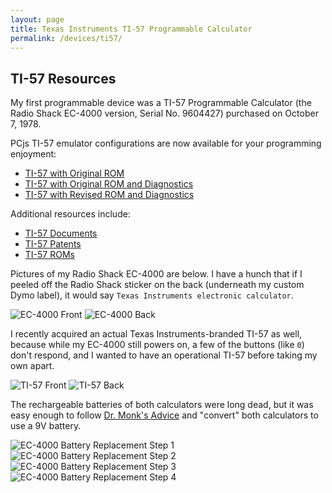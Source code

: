 ```yaml
---
layout: page
title: Texas Instruments TI-57 Programmable Calculator
permalink: /devices/ti57/
---
```


TI-57 Resources
---------------

My first programmable device was a TI-57 Programmable Calculator (the Radio Shack EC-4000 version,
Serial No. 9604427) purchased on October 7, 1978.

PCjs TI-57 emulator configurations are now available for your programming enjoyment:

- [TI-57 with Original ROM](machine/)
- [TI-57 with Original ROM and Diagnostics](machine/rev0/)
- [TI-57 with Revised ROM and Diagnostics](machine/rev1/)

Additional resources include:

- [TI-57 Documents](docs/)
- [TI-57 Patents](patents/)
- [TI-57 ROMs](rom/)

Pictures of my Radio Shack EC-4000 are below.  I have a hunch that if I peeled off the Radio Shack sticker on
the back (underneath my custom Dymo label), it would say `Texas Instruments electronic calculator`.

![EC-4000 Front](images/EC-4000-Front.jpg)
![EC-4000 Back](images/EC-4000-Back.jpg)

I recently acquired an actual Texas Instruments-branded TI-57 as well, because while my EC-4000 still powers on,
a few of the buttons (like `0`) don't respond, and I wanted to have an operational TI-57 before taking my own apart.

![TI-57 Front](images/TI-57-Front.jpg)
![TI-57 Back](images/TI-57-Back.jpg)

The rechargeable batteries of both calculators were long dead, but it was easy enough to follow
[Dr. Monk's Advice](http://www.doctormonk.com/2014/06/ti-programmable-57-calculator-battery.html)
and "convert" both calculators to use a 9V battery.

![EC-4000 Battery Replacement Step 1](images/EC-4000-Battery1.jpg)
![EC-4000 Battery Replacement Step 2](images/EC-4000-Battery2.jpg)
![EC-4000 Battery Replacement Step 3](images/EC-4000-Battery3.jpg)
![EC-4000 Battery Replacement Step 4](images/EC-4000-Battery4.jpg)
